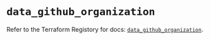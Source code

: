 # `data_github_organization`

Refer to the Terraform Registory for docs: [`data_github_organization`](https://registry.terraform.io/providers/integrations/github/5.25.1/docs/data-sources/organization).

